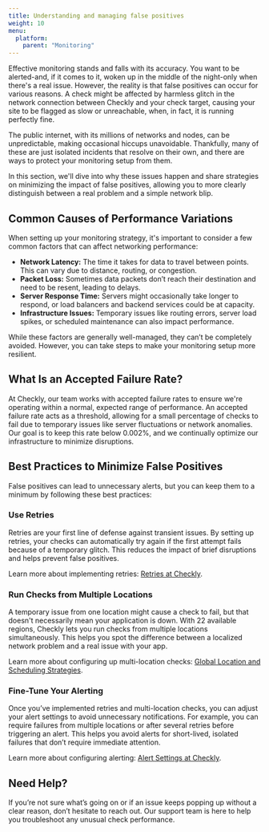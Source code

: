 ```yaml
---
title: Understanding and managing false positives
weight: 10
menu:
  platform:
    parent: "Monitoring"
---
```


Effective monitoring stands and falls with its accuracy. You want to be alerted-and, if it comes to it, woken up in the middle of the night-only when there's a real issue. However, the reality is that false positives can occur for various reasons. A check might be affected by harmless glitch in the network connection between Checkly and your check target, causing your site to be flagged as slow or unreachable, when, in fact, it is running perfectly fine.

The public internet, with its millions of networks and nodes, can be unpredictable, making occasional hiccups unavoidable. Thankfully, many of these are just isolated incidents that resolve on their own, and there are ways to protect your monitoring setup from them.

In this section, we'll dive into why these issues happen and share strategies on minimizing the impact of false positives, allowing you to more clearly distinguish between a real problem and a simple network blip.

## Common Causes of Performance Variations

When setting up your monitoring strategy, it's important to consider a few common factors that can affect networking performance:

- **Network Latency:** The time it takes for data to travel between points. This can vary due to distance, routing, or congestion.
- **Packet Loss:** Sometimes data packets don’t reach their destination and need to be resent, leading to delays.
- **Server Response Time:** Servers might occasionally take longer to respond, or load balancers and backend services could be at capacity.
- **Infrastructure Issues:** Temporary issues like routing errors, server load spikes, or scheduled maintenance can also impact performance.

While these factors are generally well-managed, they can’t be completely avoided. However, you can take steps to make your monitoring setup more resilient.

## What Is an Accepted Failure Rate?

<!-- This section needs to be refined further with the help of the platform team to specify what metrics exactly we're talking about here -->

At Checkly, our team works with accepted failure rates to ensure we're operating within a normal, expected range of performance. An accepted failure rate acts as a threshold, allowing for a small percentage of checks to fail due to temporary issues like server fluctuations or network anomalies. Our goal is to keep this rate below 0.002%, and we continually optimize our infrastructure to minimize disruptions.

## Best Practices to Minimize False Positives

False positives can lead to unnecessary alerts, but you can keep them to a minimum by following these best practices:

### Use Retries

Retries are your first line of defense against transient issues. By setting up retries, your checks can automatically try again if the first attempt fails because of a temporary glitch. This reduces the impact of brief disruptions and helps prevent false positives.

Learn more about implementing retries: [Retries at Checkly](https://www.checklyhq.com/docs/alerting-and-retries/retries/#retries).

### Run Checks from Multiple Locations

A temporary issue from one location might cause a check to fail, but that doesn't necessarily mean your application is down. With 22 available regions, Checkly lets you run checks from multiple locations simultaneously. This helps you spot the difference between a localized network problem and a real issue with your app.

Learn more about configuring up multi-location checks: [Global Location and Scheduling Strategies](https://www.checklyhq.com/docs/monitoring/global-locations/).

### Fine-Tune Your Alerting

Once you’ve implemented retries and multi-location checks, you can adjust your alert settings to avoid unnecessary notifications. For example, you can require failures from multiple locations or after several retries before triggering an alert. This helps you avoid alerts for short-lived, isolated failures that don’t require immediate attention.

Learn more about configuring alerting: [Alert Settings at Checkly](https://www.checklyhq.com/docs/alerting-and-retries/alert-settings/).

## Need Help?

If you’re not sure what’s going on or if an issue keeps popping up without a clear reason, don’t hesitate to reach out. Our support team is here to help you troubleshoot any unusual check performance.
